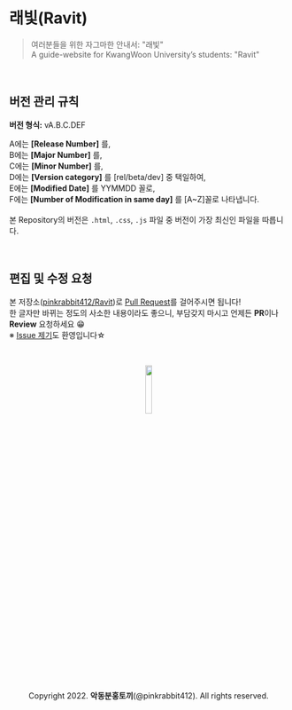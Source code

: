 

# 래빛(Ravit)
> 여러분들을 위한 자그마한 안내서: "래빛" <br />
> A guide-website for KwangWoon University’s students: "Ravit"

<br />

## 버전 관리 규칙

**버전 형식:** vA.B.C.DEF

A에는 **[Release Number]** 를,<br>
B에는 **[Major Number]** 를,<br>
C에는 **[Minor Number]** 를,<br>
D에는 **[Version category]** 를 [rel/beta/dev] 중 택일하여,<br>
E에는 **[Modified Date]** 를 YYMMDD 꼴로,<br>
F에는 **[Number of Modification in same day]** 를 [A~Z]꼴로 나타냅니다.<br>
<br />
본 Repository의 버전은 `.html`, `.css`, `.js` 파일 중 버전이 가장 최신인 파일을 따릅니다.

<br />

## 편집 및 수정 요청
본 저장소([pinkrabbit412/Ravit](https://github.com/pinkrabbit412/Ravit))로 [Pull Request](https://github.com/pinkrabbit412/Ravit/pulls)를 걸어주시면 됩니다! <br />
한 글자만 바뀌는 정도의 사소한 내용이라도 좋으니, 부담갖지 마시고 언제든 **PR**이나 **Review** 요청하세요 😁 <br />
※ [Issue 제기](https://github.com/pinkrabbit412/Ravit/issues)도 환영입니다☆

<br />

<p align="center">
  <img src="https://github.com/pinkrabbit412/Ravit/blob/master/image/ravit_logo_white.png?raw=true" width="15%" /><br />
  Copyright 2022. <strong>악동분홍토끼</strong>(@pinkrabbit412). All rights reserved.
</p>
